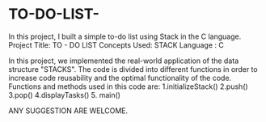 # TO-DO-LIST-
In this project, I built a simple to-do list using Stack in the C language.
Project Title: TO - DO LIST 
Concepts Used: STACK
Language : C

In this project, we implemented the real-world application of the data structure "STACKS". 
The code is divided into different functions in order to increase code reusability and the optimal functionality of the code.
Functions and methods used in this code are:
           1.initializeStack()
           2.push()
           3.pop()
           4.displayTasks()
           5. main()

ANY SUGGESTION ARE WELCOME.
